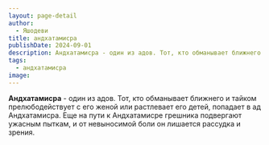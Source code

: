 ```yaml
---
layout: page-detail
author:
  - Яшодеви
title: андхатамисра
publishDate: 2024-09-01
description: Андхатамисра - один из адов. Тот, кто обманывает ближнего и тайком прелюбодействует с его женой или растлевает его детей, попадает в ад Андхатамисра. Еще на пути к Андхатамисре грешника подвергают ужасным пыткам, и от невыносимой боли он лишается рассудка и зрения.
tags:
  - андхатамисра
image:
---
```

**Андхатамисра** - один из адов. Тот, кто обманывает ближнего и тайком прелюбодействует с его женой или растлевает его детей, попадает в ад Андхатамисра. Еще на пути к Андхатамисре грешника подвергают ужасным пыткам, и от невыносимой боли он лишается рассудка и зрения.

